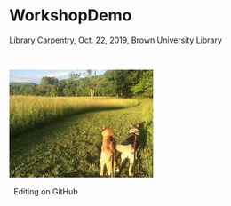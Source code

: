 WorkshopDemo
============

Library Carpentry, Oct. 22, 2019, Brown University Library

 

![](dog.jpg)

 
Editing on GitHub
